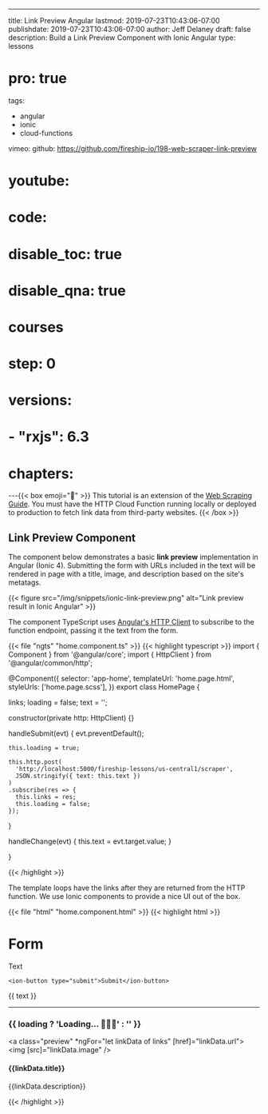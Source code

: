 ---
title: Link Preview Angular
lastmod: 2019-07-23T10:43:06-07:00
publishdate: 2019-07-23T10:43:06-07:00
author: Jeff Delaney
draft: false
description: Build a Link Preview Component with Ionic Angular
type: lessons
# pro: true
tags:
  - angular
  - ionic
  - cloud-functions

vimeo:
github: https://github.com/fireship-io/198-web-scraper-link-preview
# youtube:
# code:
# disable_toc: true
# disable_qna: true

# courses
# step: 0

# versions:
#     - "rxjs": 6.3

# chapters:
---{{< box emoji="👀" >}} This tutorial is an extension of the
[Web Scraping Guide](/lessons/web-scraping-guide/). You must have the HTTP Cloud
Function running locally or deployed to production to fetch link data from
third-party websites.
{{< /box >}}

## Link Preview Component

The component below demonstrates a basic **link preview** implementation in
Angular (Ionic 4). Submitting the form with URLs included in the text will be
rendered in page with a title, image, and description based on the site's
metatags.

{{< figure src="/img/snippets/ionic-link-preview.png" alt="Link preview result in Ionic Angular" >}}

The component TypeScript uses
[Angular's HTTP Client](https://angular.io/guide/http) to subscribe to the
function endpoint, passing it the text from the form.

{{< file "ngts" "home.component.ts" >}} {{< highlight typescript >}} import {
Component } from '@angular/core'; import { HttpClient } from
'@angular/common/http';

@Component({ selector: 'app-home', templateUrl: 'home.page.html', styleUrls:
['home.page.scss'], }) export class HomePage {

links; loading = false; text = '';

constructor(private http: HttpClient) {}

handleSubmit(evt) { evt.preventDefault();

    this.loading = true;

    this.http.post(
      'http://localhost:5000/fireship-lessons/us-central1/scraper',
      JSON.stringify({ text: this.text })
    )
    .subscribe(res => {
      this.links = res;
      this.loading = false;
    });

}

handleChange(evt) { this.text = evt.target.value; }

}

{{< /highlight >}}

The template loops have the links after they are returned from the HTTP
function. We use Ionic components to provide a nice UI out of the box.

{{< file "html" "home.component.html" >}} {{< highlight html >}} <ion-content>
<h1>Form</h1>
<!-- Try this: <pre>get some https://fireship.io and https://fireship.io/courses/javascript/</pre> -->

  <form (submit)="handleSubmit($event)">
    <ion-label position="floating">Text</ion-label>
    <ion-textarea (keyup)="handleChange($event)"></ion-textarea>

    <ion-button type="submit">Submit</ion-button>

  </form>

{{ text }}

  <hr>
  <h3>{{ loading ? 'Loading...  🤔🤔🤔' : '' }}</h3>

<a class="preview" \*ngFor="let linkData of links" [href]="linkData.url"> <img
[src]="linkData.image" /> <div> <h4>{{linkData.title}}</h4>
<p>{{linkData.description}}</p> </div> </a> </ion-content> {{< /highlight >}}
